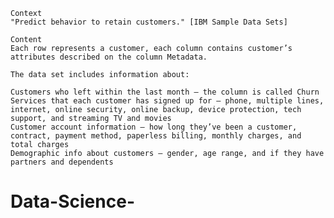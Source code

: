 
    Context
    "Predict behavior to retain customers." [IBM Sample Data Sets]

    Content
    Each row represents a customer, each column contains customer’s attributes described on the column Metadata.

    The data set includes information about:

    Customers who left within the last month – the column is called Churn
    Services that each customer has signed up for – phone, multiple lines, internet, online security, online backup, device protection, tech support, and streaming TV and movies
    Customer account information – how long they’ve been a customer, contract, payment method, paperless billing, monthly charges, and total charges
    Demographic info about customers – gender, age range, and if they have partners and dependents


# Data-Science-
